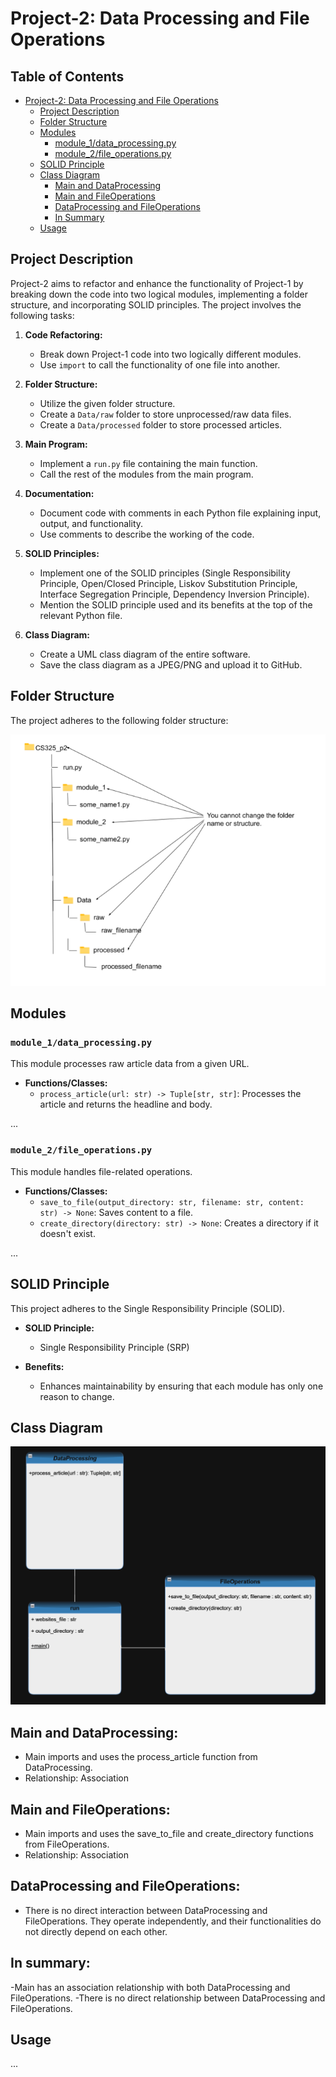 # Project-2: Data Processing and File Operations

## Table of Contents

- [Project-2: Data Processing and File Operations](#project-2-data-processing-and-file-operations)
    - [Project Description](#project-description)
    - [Folder Structure](#folder-structure)
    - [Modules](#modules)
        - [module_1/data_processing.py](#module_1data_processingpy)
        - [module_2/file_operations.py](#module_2file_operationspy)
    - [SOLID Principle](#solid-principle)
    - [Class Diagram](#class-diagram)
        - [Main and DataProcessing](#Main-and-DataProcessing)
        - [Main and FileOperations](#Main-and-FileOperations)
        - [DataProcessing and FileOperations](#DataProcessing-and-FileOperations)
        - [In Summary](#In-Summary) 
    - [Usage](#usage)

## Project Description

Project-2 aims to refactor and enhance the functionality of Project-1 by breaking down the code into two logical modules, implementing a folder structure, and incorporating SOLID principles. The project involves the following tasks:

1. **Code Refactoring:**
   - Break down Project-1 code into two logically different modules.
   - Use `import` to call the functionality of one file into another.

2. **Folder Structure:**
   - Utilize the given folder structure.
   - Create a `Data/raw` folder to store unprocessed/raw data files.
   - Create a `Data/processed` folder to store processed articles.

3. **Main Program:**
   - Implement a `run.py` file containing the main function.
   - Call the rest of the modules from the main program.

4. **Documentation:**
   - Document code with comments in each Python file explaining input, output, and functionality.
   - Use comments to describe the working of the code.

5. **SOLID Principles:**
   - Implement one of the SOLID principles (Single Responsibility Principle, Open/Closed Principle, Liskov Substitution Principle, Interface Segregation Principle, Dependency Inversion Principle).
   - Mention the SOLID principle used and its benefits at the top of the relevant Python file.

6. **Class Diagram:**
   - Create a UML class diagram of the entire software.
   - Save the class diagram as a JPEG/PNG and upload it to GitHub.

## Folder Structure

The project adheres to the following folder structure:


<img src="images/Screenshot%202024-03-01%20142824.png" alt="image of folder structure"/>



## Modules

### `module_1/data_processing.py`

This module processes raw article data from a given URL.

- **Functions/Classes:**
  - `process_article(url: str) -> Tuple[str, str]`: Processes the article and returns the headline and body.

...

### `module_2/file_operations.py`

This module handles file-related operations.

- **Functions/Classes:**
  - `save_to_file(output_directory: str, filename: str, content: str) -> None`: Saves content to a file.
  - `create_directory(directory: str) -> None`: Creates a directory if it doesn't exist.

...

## SOLID Principle

This project adheres to the Single Responsibility Principle (SOLID).

- **SOLID Principle:**
  - Single Responsibility Principle (SRP)

- **Benefits:**
  - Enhances maintainability by ensuring that each module has only one reason to change.

## Class Diagram
<img src="images/Screenshot 2024-03-01 151943.png" alt="image of class diagram"/>

## Main and DataProcessing:
- Main imports and uses the process_article function from DataProcessing.
- Relationship: Association

## Main and FileOperations:
- Main imports and uses the save_to_file and create_directory functions from FileOperations.
- Relationship: Association

 ## DataProcessing and FileOperations:
- There is no direct interaction between DataProcessing and FileOperations. They operate independently, and their functionalities do not directly depend on each other.

## In summary:
-Main has an association relationship with both DataProcessing and FileOperations.
-There is no direct relationship between DataProcessing and FileOperations.

## Usage

...





